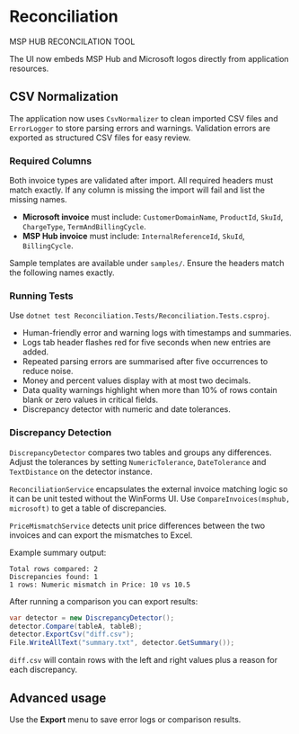 # Reconciliation
MSP HUB RECONCILATION TOOL

The UI now embeds MSP Hub and Microsoft logos directly from application resources.

## CSV Normalization
The application now uses `CsvNormalizer` to clean imported CSV files and `ErrorLogger` to store parsing errors and warnings. Validation errors are exported as structured CSV files for easy review.

### Required Columns
Both invoice types are validated after import. All required headers must match exactly.
If any column is missing the import will fail and list the missing names.

- **Microsoft invoice** must include: `CustomerDomainName`, `ProductId`, `SkuId`, `ChargeType`, `TermAndBillingCycle`.
- **MSP Hub invoice** must include: `InternalReferenceId`, `SkuId`, `BillingCycle`.

Sample templates are available under `samples/`. Ensure the headers match the following names exactly.

### Running Tests
Use `dotnet test Reconciliation.Tests/Reconciliation.Tests.csproj`.

- Human-friendly error and warning logs with timestamps and summaries.
- Logs tab header flashes red for five seconds when new entries are added.
- Repeated parsing errors are summarised after five occurrences to reduce noise.
- Money and percent values display with at most two decimals.
- Data quality warnings highlight when more than 10% of rows contain blank or zero values in critical fields.
- Discrepancy detector with numeric and date tolerances.

### Discrepancy Detection
`DiscrepancyDetector` compares two tables and groups any differences. Adjust the
tolerances by setting `NumericTolerance`, `DateTolerance` and `TextDistance` on
the detector instance.

`ReconciliationService` encapsulates the external invoice matching logic so it
can be unit tested without the WinForms UI. Use
`CompareInvoices(msphub, microsoft)` to get a table of discrepancies.

`PriceMismatchService` detects unit price differences between the two invoices
and can export the mismatches to Excel.

Example summary output:

```
Total rows compared: 2
Discrepancies found: 1
1 rows: Numeric mismatch in Price: 10 vs 10.5
```

After running a comparison you can export results:

```csharp
var detector = new DiscrepancyDetector();
detector.Compare(tableA, tableB);
detector.ExportCsv("diff.csv");
File.WriteAllText("summary.txt", detector.GetSummary());
```

`diff.csv` will contain rows with the left and right values plus a reason for
each discrepancy.

## Advanced usage
Use the **Export** menu to save error logs or comparison results.


